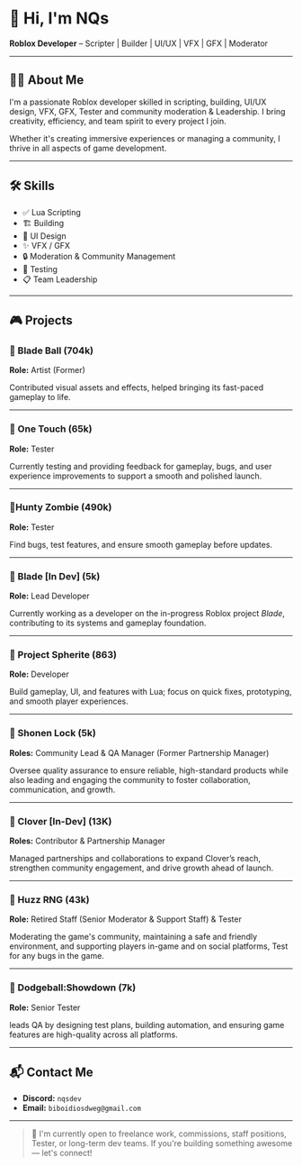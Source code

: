 # 👋 Hi, I'm NQs

**Roblox Developer** – Scripter | Builder | UI/UX | VFX | GFX | Moderator

---

## 🧑‍💻 About Me

I'm a passionate Roblox developer skilled in scripting, building, UI/UX design, VFX, GFX, Tester and community moderation & Leadership. I bring creativity, efficiency, and team spirit to every project I join.

Whether it's creating immersive experiences or managing a community, I thrive in all aspects of game development.

---

## 🛠️ Skills

- ✅ Lua Scripting  
- 🏗️ Building  
- 🎨 UI Design  
- ✨ VFX / GFX  
- 🔒 Moderation & Community Management  
- 🧪 Testing 
- 📋 Team Leadership  

---

## 🎮 Projects

### 🔹 Blade Ball (704k)
**Role:** Artist (Former) 

Contributed visual assets and effects, helped bringing its fast-paced gameplay to life.

---

### 🔹 One Touch (65k)
**Role:** Tester 
 
Currently testing and providing feedback for gameplay, bugs, and user experience improvements to support a smooth and polished launch.

---

### 🔹Hunty Zombie (490k)
**Role:** Tester

Find bugs, test features, and ensure smooth gameplay before updates.

---

### 🔹 Blade [In Dev]  (5k)
**Role:** Lead Developer  

Currently working as a developer on the in-progress Roblox project *Blade*, contributing to its systems and gameplay foundation.

---

### 🔹 Project Spherite (863)
**Role:** Developer

Build gameplay, UI, and features with Lua; focus on quick fixes, prototyping, and smooth player experiences.

---

### 🔹 Shonen Lock (5k)
**Roles:** Community Lead & QA Manager (Former Partnership Manager)

Oversee quality assurance to ensure reliable, high-standard products while also leading and engaging the community to foster collaboration, communication, and growth.

---
### 🔹 Clover [In-Dev] (13K)
**Roles:** Contributor & Partnership Manager

Managed partnerships and collaborations to expand Clover’s reach, strengthen community engagement, and drive growth ahead of launch.

---

### 🔹 Huzz RNG  (43k)
**Role:** Retired Staff (Senior Moderator & Support Staff) & Tester 

Moderating the game's community, maintaining a safe and friendly environment, and supporting players in-game and on social platforms, Test for any bugs in the game.

---

### 🔹 Dodgeball:Showdown (7k)
**Role:** Senior Tester

leads QA by designing test plans, building automation, and ensuring game features are high-quality across all platforms.

---
## 📬 Contact Me

- **Discord:** `nqsdev`  
- **Email:** `biboidiosdweg@gmail.com`

---

> 💼 I'm currently open to freelance work, commissions, staff positions, Tester, or long-term dev teams. If you're building something awesome — let's connect!



